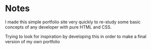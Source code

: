 # Notes 

I made this simple portfolio site very quickly to re-study some basic concepts of any developer with pure HTML and CSS.

Trying to look for inspiration by developing this in order to make a final version of my own portfolio 

